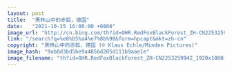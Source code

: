 ```yaml
---
layout: post
title:  "黑林山中的赤狐，德国"
date:   "2021-10-25 16:00:00 +0800"
image_url: "http://cn.bing.com/th?id=OHR.RedFoxBlackForest_ZH-CN2253259942_1920x1080.jpg&rf=LaDigue_1920x1080.jpg&pid=hp"
link: "/search?q=%e8%b5%a4%e7%8b%90&form=hpcapt&mkt=zh-cn"
copyright: "黑林山中的赤狐，德国 (© Klaus Echle/Minden Pictures)"
image_hash: "9ab0d3bd5be9a4856d205d111b9aae1e"
image_filename: "th?id=OHR.RedFoxBlackForest_ZH-CN2253259942_1920x1080.jpg&rf=LaDigue_1920x1080.jpg&pid=hp"
---
```

